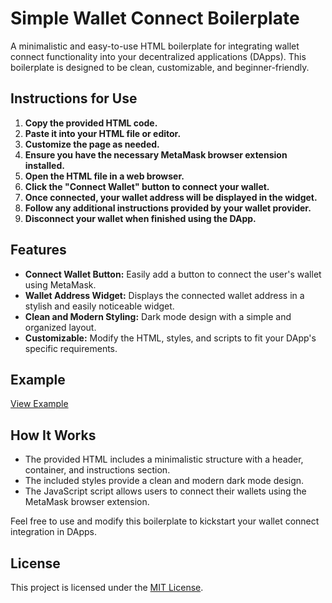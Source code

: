 # Simple Wallet Connect Boilerplate

A minimalistic and easy-to-use HTML boilerplate for integrating wallet connect functionality into your decentralized applications (DApps). This boilerplate is designed to be clean, customizable, and beginner-friendly.

## Instructions for Use

1. **Copy the provided HTML code.**
2. **Paste it into your HTML file or editor.**
3. **Customize the page as needed.**
4. **Ensure you have the necessary MetaMask browser extension installed.**
5. **Open the HTML file in a web browser.**
6. **Click the "Connect Wallet" button to connect your wallet.**
7. **Once connected, your wallet address will be displayed in the widget.**
8. **Follow any additional instructions provided by your wallet provider.**
9. **Disconnect your wallet when finished using the DApp.**

## Features

- **Connect Wallet Button:** Easily add a button to connect the user's wallet using MetaMask.
- **Wallet Address Widget:** Displays the connected wallet address in a stylish and easily noticeable widget.
- **Clean and Modern Styling:** Dark mode design with a simple and organized layout.
- **Customizable:** Modify the HTML, styles, and scripts to fit your DApp's specific requirements.

## Example

[View Example](link-to-your-hosted-example)

## How It Works

- The provided HTML includes a minimalistic structure with a header, container, and instructions section.
- The included styles provide a clean and modern dark mode design.
- The JavaScript script allows users to connect their wallets using the MetaMask browser extension.

Feel free to use and modify this boilerplate to kickstart your wallet connect integration in DApps.

## License

This project is licensed under the [MIT License](LICENSE).
